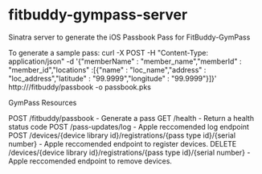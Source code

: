 fitbuddy-gympass-server
=======================

Sinatra server to generate the iOS Passbook Pass for FitBuddy-GymPass

To generate a sample pass: curl -X POST -H "Content-Type: application/json" -d '{"memberName" : "member_name","memberId" : "member_id","locations" :[{"name" : "loc_name","address" : "loc_address","latitude" : "99.9999","longitude" : "99.9999"}]}' http://<hostname>/fitbuddy/passbook -o passbook.pks

GymPass Resources

POST  /fitbuddy/passbook - Generate a pass
GET   /health  - Return a health status code
POST  /pass-updates/log - Apple reccomended log endpoint
POST  /devices/{device library id}/registrations/{pass type id}/{serial number} - Apple reccomended endpoint to register devices.
DELETE /devices/{device library id}/registrations/{pass type id}/{serial number} - Apple reccomended endpoint to remove devices.
